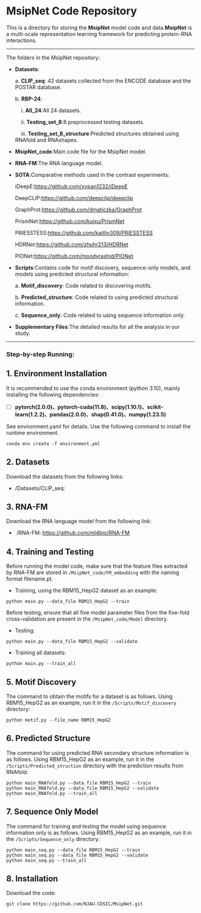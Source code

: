# **MsipNet** Code Repository

This is a directory for storing the **MsipNet** model code and data.**MsipNet** is a multi-scale representation learning framework for predicting protein-RNA interactions.

---

The folders in the MsipNet repository:

- **Datasets**:
  
  a. **CLIP_seq**: 42 datasets collected from the ENCODE database and the POSTAR database.
  
  b. **RBP-24**:

  &nbsp;&nbsp;&nbsp;&nbsp;i. **All_24**:All 24 datasets.
    
  &nbsp;&nbsp;&nbsp;&nbsp;ii. **Testing_set_8**:8 preprocessed testing datasets.
    
  &nbsp;&nbsp;&nbsp;&nbsp;iii. **Testing_set_8_structure**:Predicted structures obtained using RNAfold and RNAshapes.

- **MsipNet_code**:Main code file for the MsipNet model.

- **RNA-FM**:The RNA language model.

- **SOTA**:Comparative methods used in the contrast experiments:
  
  iDeepE:https://github.com/xypan1232/iDeepE
  
  DeepCLIP:https://github.com/deepclip/deepclip
  
  GraphProt:https://github.com/dmaticzka/GraphProt
  
  PrismNet:https://github.com/kuixu/PrismNet
  
  PRIESSTESS:https://github.com/kaitlin309/PRIESSTESS
  
  HDRNet:https://github.com/zhuhr213/HDRNet
  
  PIONet:https://github.com/moodyrashid/PIONet

- **Scripts**:Contains code for motif discovery, sequence-only models, and models using predicted structural information:

  a. **Motif_discovery**: Code related to discovering motifs.
  
  b. **Predicted_structure**: Code related to using predicted structural information.
  
  c. **Sequence_only**: Code related to using sequence information only.

- **Supplementary Files**:The detailed results for all the analysis in our study.

---



### **Step-by-step Running:**

## 1. Environment Installation

It is recommended to use the conda environment (python 3.10), mainly installing the following dependencies:

- [ ] ​		**pytorch(2.0.0)、pytorch-cuda(11.8)、scipy(1.10.1)、scikit-learn(1.2.2)、pandas(2.0.0)、shap(0.41.0)、numpy(1.23.5)**

See environment.yaml for details. Use the following command to install the runtime environment.

```
conda env create -f environment.yml
```

## 2. Datasets

Download the datasets from the following links:

-  /Datasets/CLIP_seq:

## 3. RNA-FM

Download the RNA language model from the following link:

- ​		/RNA-FM:  https://github.com/ml4bio/RNA-FM

## 4. Training and Testing

Before running the model code, make sure that the feature files extracted by RNA-FM are stored in `/MsipNet_code/FM_embedding` with the naming format filename.pt.

- Training, using the RBM15_HepG2 dataset as an example:

```
python main.py --data_file RBM15_HepG2 --train
```

Before testing, ensure that all five model parameter files from the five-fold cross-validation are present in the `/MsipNet_code/Model` directory.

- Testing:
  
```
python main.py --data_file RBM15_HepG2 --validate
```

- Training all datasets:

```
python main.py --train_all
```

## 5. Motif Discovery

The command to obtain the motifs for a dataset is as follows. Using RBM15_HepG2 as an example, run it in the `/Scripts/Motif_discovery` directory:

```
python motif.py --file_name RBM15_HepG2
```

## 6. Predicted Structure

The command for using predicted RNA secondary structure information is as follows. Using RBM15_HepG2 as an example, run it in the `/Scripts/Predicted_struction` directory with the prediction results from RNAfold:

```
python main_RNAfold.py --data_file RBM15_HepG2 --train
python main_RNAfold.py --data_file RBM15_HepG2 --validate
python main_RNAfold.py --train_all
```

## 7. Sequence Only Model

The command for training and testing the model using sequence information only is as follows. Using RBM15_HepG2 as an example, run it in the `/Scripts/Sequence_only` directory:

```
python main_seq.py --data_file RBM15_HepG2 --train
python main_seq.py --data_file RBM15_HepG2 --validate
python main_seq.py --train_all
```

## 8. Installation

Download the code:

```
git clone https://github.com/NJAU-CDSIC/MsipNet.git
```
